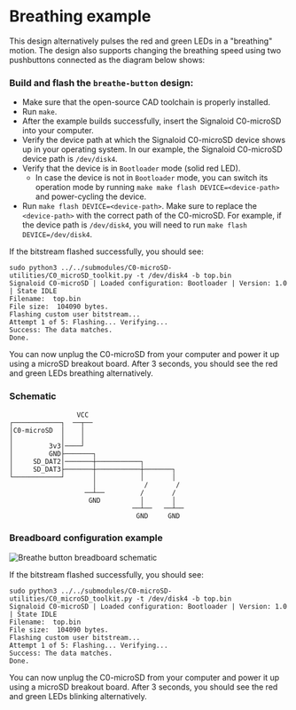 # Breathing example
This design alternatively pulses the red and green LEDs in a "breathing" motion. The design also supports changing the breathing speed using two pushbuttons connected as the diagram below shows:

### Build and flash the `breathe-button` design:
- Make sure that the open-source CAD toolchain is properly installed.
- Run `make`. 
- After the example builds successfully, insert the Signaloid C0-microSD into your computer.
- Verify the device path at which the Signaloid C0-microSD device shows up in your operating system. In our example, the Signaloid C0-microSD device path is `/dev/disk4`.
- Verify that the device is in `Bootloader` mode (solid red LED).
  - In case the device is not in `Bootloader` mode, you can switch its operation mode by running `make make flash DEVICE=<device-path>` and power-cycling the device.
- Run `make flash DEVICE=<device-path>`. Make sure to replace the `<device-path>` with the correct path of the C0-microSD. For example, if the device path is `/dev/disk4`, you will need to run `make flash DEVICE=/dev/disk4`.

If the bitstream flashed successfully, you should see:
```console
sudo python3 ../../submodules/C0-microSD-utilities/C0_microSD_toolkit.py -t /dev/disk4 -b top.bin
Signaloid C0-microSD | Loaded configuration: Bootloader | Version: 1.0 | State IDLE
Filename:  top.bin
File size:  104090 bytes.
Flashing custom user bitstream...
Attempt 1 of 5: Flashing... Verifying...
Success: The data matches.
Done.
```

You can now unplug the C0-microSD from your computer and power it up using a microSD breakout board. After 3 seconds, you should see the red and green LEDs breathing alternatively.

### Schematic
```
                 VCC                         
┌────────────┐  ──┬──                        
│C0-microSD  │    │                          
│            │    │                          
│         3v3│────┘                          
│         GND├───────┐                       
│     SD_DAT2│───────┼───────────┐           
│     SD_DAT3├───────┼───────────┼───────┐   
└────────────┘       │           │       │   
                     │            /       /  
                   ──┴──         /       /   
                    GND          │       │   
                               ──┴──   ──┴── 
                                GND     GND  
```

### Breadboard configuration example
![Breathe button breadboard schematic](images/breathe-button-breadboard.png)
 







If the bitstream flashed successfully, you should see:
```console
sudo python3 ../../submodules/C0-microSD-utilities/C0_microSD_toolkit.py -t /dev/disk4 -b top.bin
Signaloid C0-microSD | Loaded configuration: Bootloader | Version: 1.0 | State IDLE
Filename:  top.bin
File size:  104090 bytes.
Flashing custom user bitstream...
Attempt 1 of 5: Flashing... Verifying...
Success: The data matches.
Done.
```

You can now unplug the C0-microSD from your computer and power it up using a microSD breakout board. After 3 seconds, you should see the red and green LEDs blinking alternatively.
